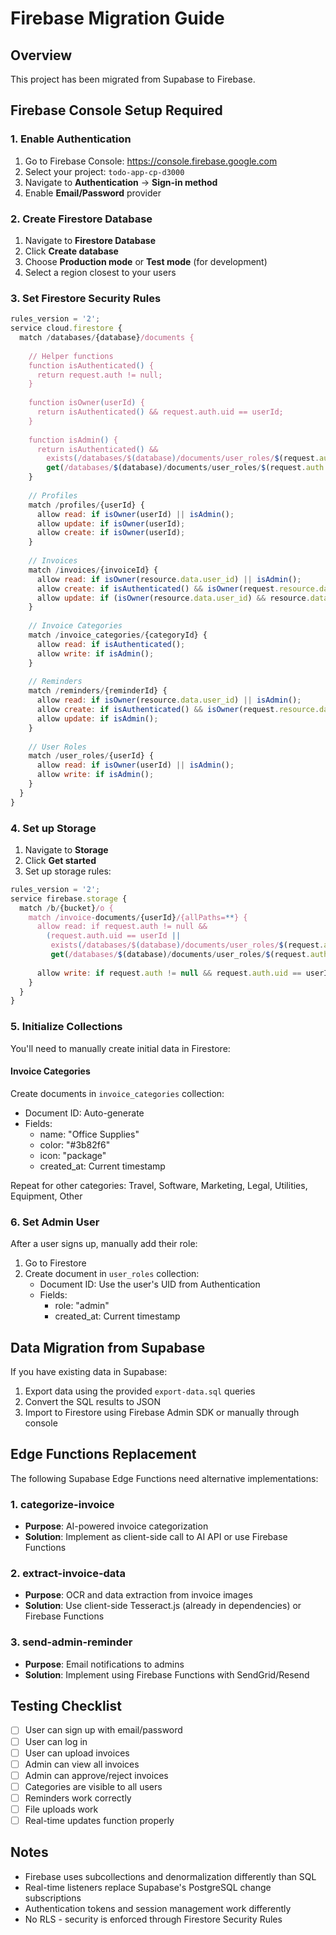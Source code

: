 # Firebase Migration Guide

## Overview
This project has been migrated from Supabase to Firebase.

## Firebase Console Setup Required

### 1. Enable Authentication
1. Go to Firebase Console: https://console.firebase.google.com
2. Select your project: `todo-app-cp-d3000`
3. Navigate to **Authentication** → **Sign-in method**
4. Enable **Email/Password** provider

### 2. Create Firestore Database
1. Navigate to **Firestore Database**
2. Click **Create database**
3. Choose **Production mode** or **Test mode** (for development)
4. Select a region closest to your users

### 3. Set Firestore Security Rules
```javascript
rules_version = '2';
service cloud.firestore {
  match /databases/{database}/documents {
    
    // Helper functions
    function isAuthenticated() {
      return request.auth != null;
    }
    
    function isOwner(userId) {
      return isAuthenticated() && request.auth.uid == userId;
    }
    
    function isAdmin() {
      return isAuthenticated() && 
        exists(/databases/$(database)/documents/user_roles/$(request.auth.uid)) &&
        get(/databases/$(database)/documents/user_roles/$(request.auth.uid)).data.role == 'admin';
    }
    
    // Profiles
    match /profiles/{userId} {
      allow read: if isOwner(userId) || isAdmin();
      allow update: if isOwner(userId);
      allow create: if isOwner(userId);
    }
    
    // Invoices
    match /invoices/{invoiceId} {
      allow read: if isOwner(resource.data.user_id) || isAdmin();
      allow create: if isAuthenticated() && isOwner(request.resource.data.user_id);
      allow update: if (isOwner(resource.data.user_id) && resource.data.status == 'pending') || isAdmin();
    }
    
    // Invoice Categories
    match /invoice_categories/{categoryId} {
      allow read: if isAuthenticated();
      allow write: if isAdmin();
    }
    
    // Reminders
    match /reminders/{reminderId} {
      allow read: if isOwner(resource.data.user_id) || isAdmin();
      allow create: if isAuthenticated() && isOwner(request.resource.data.user_id);
      allow update: if isAdmin();
    }
    
    // User Roles
    match /user_roles/{userId} {
      allow read: if isOwner(userId) || isAdmin();
      allow write: if isAdmin();
    }
  }
}
```

### 4. Set up Storage
1. Navigate to **Storage**
2. Click **Get started**
3. Set up storage rules:

```javascript
rules_version = '2';
service firebase.storage {
  match /b/{bucket}/o {
    match /invoice-documents/{userId}/{allPaths=**} {
      allow read: if request.auth != null && 
        (request.auth.uid == userId || 
         exists(/databases/$(database)/documents/user_roles/$(request.auth.uid)) &&
         get(/databases/$(database)/documents/user_roles/$(request.auth.uid)).data.role == 'admin');
      
      allow write: if request.auth != null && request.auth.uid == userId;
    }
  }
}
```

### 5. Initialize Collections
You'll need to manually create initial data in Firestore:

#### Invoice Categories
Create documents in `invoice_categories` collection:
- Document ID: Auto-generate
- Fields:
  - name: "Office Supplies"
  - color: "#3b82f6"
  - icon: "package"
  - created_at: Current timestamp

Repeat for other categories: Travel, Software, Marketing, Legal, Utilities, Equipment, Other

### 6. Set Admin User
After a user signs up, manually add their role:
1. Go to Firestore
2. Create document in `user_roles` collection:
   - Document ID: Use the user's UID from Authentication
   - Fields:
     - role: "admin"
     - created_at: Current timestamp

## Data Migration from Supabase

If you have existing data in Supabase:

1. Export data using the provided `export-data.sql` queries
2. Convert the SQL results to JSON
3. Import to Firestore using Firebase Admin SDK or manually through console

## Edge Functions Replacement

The following Supabase Edge Functions need alternative implementations:

### 1. categorize-invoice
- **Purpose**: AI-powered invoice categorization
- **Solution**: Implement as client-side call to AI API or use Firebase Functions

### 2. extract-invoice-data
- **Purpose**: OCR and data extraction from invoice images
- **Solution**: Use client-side Tesseract.js (already in dependencies) or Firebase Functions

### 3. send-admin-reminder
- **Purpose**: Email notifications to admins
- **Solution**: Implement using Firebase Functions with SendGrid/Resend

## Testing Checklist

- [ ] User can sign up with email/password
- [ ] User can log in
- [ ] User can upload invoices
- [ ] Admin can view all invoices
- [ ] Admin can approve/reject invoices
- [ ] Categories are visible to all users
- [ ] Reminders work correctly
- [ ] File uploads work
- [ ] Real-time updates function properly

## Notes

- Firebase uses subcollections and denormalization differently than SQL
- Real-time listeners replace Supabase's PostgreSQL change subscriptions
- Authentication tokens and session management work differently
- No RLS - security is enforced through Firestore Security Rules
